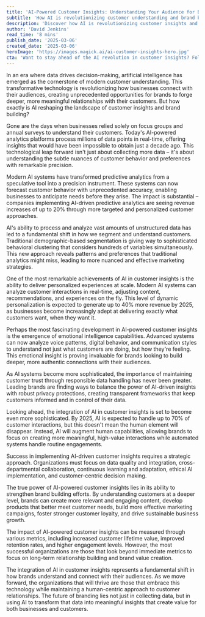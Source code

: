 ```yaml
---
title: 'AI-Powered Customer Insights: Understanding Your Audience for Better Branding'
subtitle: 'How AI is revolutionizing customer understanding and brand building'
description: 'Discover how AI is revolutionizing customer insights and brand building. From predictive analytics to emotional intelligence, learn how businesses are using AI to forge deeper connections with their audiences and drive sustainable growth.'
author: 'David Jenkins'
read_time: '8 mins'
publish_date: '2025-03-06'
created_date: '2025-03-06'
heroImage: 'https://images.magick.ai/ai-customer-insights-hero.jpg'
cta: 'Want to stay ahead of the AI revolution in customer insights? Follow us on LinkedIn for daily updates on the latest trends and strategies in AI-powered branding.'
---
```


In an era where data drives decision-making, artificial intelligence has emerged as the cornerstone of modern customer understanding. This transformative technology is revolutionizing how businesses connect with their audiences, creating unprecedented opportunities for brands to forge deeper, more meaningful relationships with their customers. But how exactly is AI reshaping the landscape of customer insights and brand building?

Gone are the days when businesses relied solely on focus groups and annual surveys to understand their customers. Today's AI-powered analytics platforms process millions of data points in real-time, offering insights that would have been impossible to obtain just a decade ago. This technological leap forward isn't just about collecting more data – it's about understanding the subtle nuances of customer behavior and preferences with remarkable precision.

Modern AI systems have transformed predictive analytics from a speculative tool into a precision instrument. These systems can now forecast customer behavior with unprecedented accuracy, enabling businesses to anticipate needs before they arise. The impact is substantial – companies implementing AI-driven predictive analytics are seeing revenue increases of up to 20% through more targeted and personalized customer approaches.

AI's ability to process and analyze vast amounts of unstructured data has led to a fundamental shift in how we segment and understand customers. Traditional demographic-based segmentation is giving way to sophisticated behavioral clustering that considers hundreds of variables simultaneously. This new approach reveals patterns and preferences that traditional analytics might miss, leading to more nuanced and effective marketing strategies.

One of the most remarkable achievements of AI in customer insights is the ability to deliver personalized experiences at scale. Modern AI systems can analyze customer interactions in real-time, adjusting content, recommendations, and experiences on the fly. This level of dynamic personalization is expected to generate up to 40% more revenue by 2025, as businesses become increasingly adept at delivering exactly what customers want, when they want it.

Perhaps the most fascinating development in AI-powered customer insights is the emergence of emotional intelligence capabilities. Advanced systems can now analyze voice patterns, digital behavior, and communication styles to understand not just what customers are doing, but how they're feeling. This emotional insight is proving invaluable for brands looking to build deeper, more authentic connections with their audiences.

As AI systems become more sophisticated, the importance of maintaining customer trust through responsible data handling has never been greater. Leading brands are finding ways to balance the power of AI-driven insights with robust privacy protections, creating transparent frameworks that keep customers informed and in control of their data.

Looking ahead, the integration of AI in customer insights is set to become even more sophisticated. By 2025, AI is expected to handle up to 70% of customer interactions, but this doesn't mean the human element will disappear. Instead, AI will augment human capabilities, allowing brands to focus on creating more meaningful, high-value interactions while automated systems handle routine engagements.

Success in implementing AI-driven customer insights requires a strategic approach. Organizations must focus on data quality and integration, cross-departmental collaboration, continuous learning and adaptation, ethical AI implementation, and customer-centric decision making.

The true power of AI-powered customer insights lies in its ability to strengthen brand building efforts. By understanding customers at a deeper level, brands can create more relevant and engaging content, develop products that better meet customer needs, build more effective marketing campaigns, foster stronger customer loyalty, and drive sustainable business growth.

The impact of AI-powered customer insights can be measured through various metrics, including increased customer lifetime value, improved retention rates, and higher engagement levels. However, the most successful organizations are those that look beyond immediate metrics to focus on long-term relationship building and brand value creation.

The integration of AI in customer insights represents a fundamental shift in how brands understand and connect with their audiences. As we move forward, the organizations that will thrive are those that embrace this technology while maintaining a human-centric approach to customer relationships. The future of branding lies not just in collecting data, but in using AI to transform that data into meaningful insights that create value for both businesses and customers.
